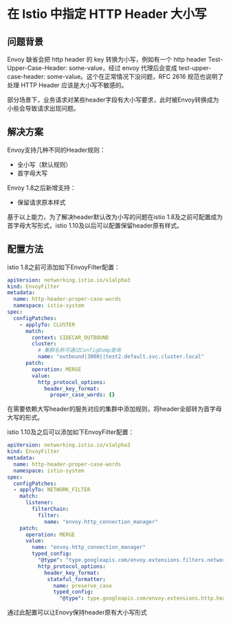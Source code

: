 # 在 Istio 中指定 HTTP Header 大小写

## 问题背景

Envoy 缺省会把 http header 的 key 转换为小写，例如有一个 http header Test-Upper-Case-Header: some-value，经过 envoy 代理后会变成 test-upper-case-header: some-value。这个在正常情况下没问题，RFC 2616 规范也说明了处理 HTTP Header 应该是大小写不敏感的。

部分场景下，业务请求对某些header字段有大小写要求，此时被Envoy转换成为小些会导致请求出现问题。

## 解决方案

Envoy支持几种不同的Header规则：
- 全小写（默认规则）
- 首字母大写

Envoy 1.8之后新增支持：
- 保留请求原本样式

基于以上能力，为了解决header默认改为小写的问题在istio 1.8及之前可配置成为首字母大写形式，istio 1.10及以后可以配置保留header原有样式。

## 配置方法

istio 1.8之前可添加如下EnvoyFilter配置：
```yaml
apiVersion: networking.istio.io/v1alpha3
kind: EnvoyFilter
metadata:
  name: http-header-proper-case-words
  namespace: istio-system
spec:
  configPatches:
    - applyTo: CLUSTER
      match:
        context: SIDECAR_OUTBOUND
        cluster:
          # 集群名称可通过ConfigDump查询
          name: "outbound|3000||test2.default.svc.cluster.local"
      patch:
        operation: MERGE
        value:
          http_protocol_options:
            header_key_format:
              proper_case_words: {}
```
在需要依赖大写header的服务对应的集群中添加规则，将header全部转为首字母大写的形式。

istio 1.10及之后可以添加如下EnvoyFilter配置：
```yaml
apiVersion: networking.istio.io/v1alpha3
kind: EnvoyFilter
metadata:
  name: http-header-proper-case-words
  namespace: istio-system
spec:
  configPatches:
  - applyTo: NETWORK_FILTER
    match:
      listener:
        filterChain:
          filter:
            name: "envoy.http_connection_manager"
    patch:
      operation: MERGE
      value:
        name: "envoy.http_connection_manager"
        typed_config:
          "@type": "type.googleapis.com/envoy.extensions.filters.network.http_connection_manager.v3.HttpConnectionManager"
          http_protocol_options:
            header_key_format:
             stateful_formatter:
               name: preserve_case
               typed_config:
                 "@type": type.googleapis.com/envoy.extensions.http.header_formatters.preserve_case.v3.PreserveCaseFormatterConfig
```
通过此配置可以让Enovy保持header原有大小写形式